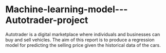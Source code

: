 # Machine-learning-model---Autotrader-project
Autotrader is a digital marketplace where individuals and businesses can buy and sell vehicles. The aim of this report is to produce a regression model for predicting the selling price given the historical data of the cars. 
